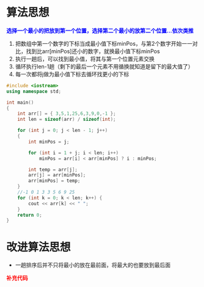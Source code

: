 # 算法思想

**<font color=blue>选择一个最小的把放到第一个位置，选择第二个最小的放第二个位置...依次类推</font>**

1. 把数组中第一个数字的下标当成最小值下标minPos，与第2个数字开始一一对比，找到比arr[minPos]还小的数字，就换最小值下标minPos
2. 执行一趟后，可以找到最小值，将其与第一个位置元素交换
3. 循环执行len-1趟（剩下的最后一个元素不用循换就知道是留下的最大值了）
4. 每一次都将j做为最小值下标去循环找更小的下标

```c++
#include <iostream>
using namespace std;

int main()
{
	int arr[] = { 3,5,1,25,6,3,9,0,-1 };
	int len = sizeof(arr) / sizeof(int);

	for (int j = 0; j < len - 1; j++)
	{
		int minPos = j;

		for (int i = 1 + j; i < len; i++)
			minPos = arr[i] < arr[minPos] ? i : minPos;

		int temp = arr[j];
		arr[j] = arr[minPos];
		arr[minPos] = temp;
	}
	//-1 0 1 3 3 5 6 9 25
	for (int k = 0; k < len; k++) {
		cout << arr[k] << " ";
	}
	return 0;
}
```

# 改进算法思想

- 一趟排序后并不只将最小的放在最前面，将最大的也要放到最后面

**<font color=red>补充代码</font>**